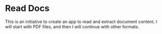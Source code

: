 # Read Docs
This is an initiative to create an app to read and extract document content. I will start with PDF files, and then I will continue with other formats. 
